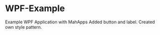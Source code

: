 # WPF-Example
Example WPF Application with MahApps
Added button and label.
Created own style pattern.

